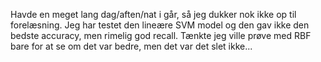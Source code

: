 Havde en meget lang dag/aften/nat i går, så jeg dukker nok ikke op til forelæsning.
Jeg har testet den lineære SVM model og den gav ikke den bedste accuracy, men rimelig god recall. 
Tænkte jeg ville prøve med RBF bare for at se om det var bedre, men det var det slet ikke... 
